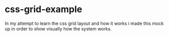# css-grid-example
In my attempt to learn the css grid layout and how it works i made this mock up in order to show visually how the system works. 